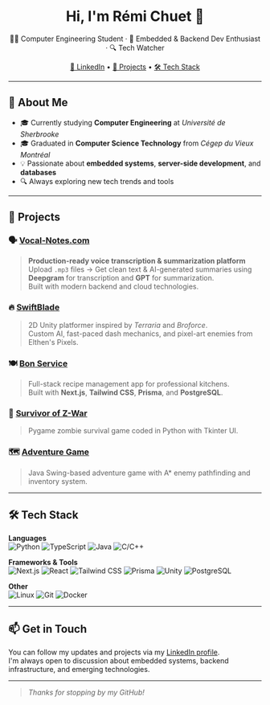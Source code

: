 <h1 align="center">Hi, I'm Rémi Chuet 👋</h1>

<p align="center">
  👨‍💻 Computer Engineering Student · 💾 Embedded & Backend Dev Enthusiast · 🔍 Tech Watcher
</p>

<p align="center">
  <a href="https://www.linkedin.com/in/remi-chuet" target="_blank">🔗 LinkedIn</a> • 
  <a href="#projects">🧪 Projects</a> • 
  <a href="#tech-stack">🛠️ Tech Stack</a>
</p>

---

## 💼 About Me

- 🎓 Currently studying **Computer Engineering** at *Université de Sherbrooke*
- 🎓 Graduated in **Computer Science Technology** from *Cégep du Vieux Montréal*
- 💡 Passionate about **embedded systems**, **server-side development**, and **databases**
- 🔍 Always exploring new tech trends and tools

---

## 🚀 Projects

### 🗣️ [Vocal-Notes.com](https://vocal-notes.com)
> **Production-ready voice transcription & summarization platform**  
> Upload `.mp3` files → Get clean text & AI-generated summaries using **Deepgram** for transcription and **GPT** for summarization.  
> Built with modern backend and cloud technologies.

### 🔥 [SwiftBlade](https://www.linkedin.com/posts/remi-chuet_gamedevelopment-unity2d-swiftblade-activity-7158942203266912257-56I-)
> 2D Unity platformer inspired by *Terraria* and *Broforce*.  
> Custom AI, fast-paced dash mechanics, and pixel-art enemies from Elthen's Pixels.

### 🍽️ [Bon Service](https://www.linkedin.com/posts/remi-chuet_programming-typescript-web-activity-7232413573312901122-W4nw)
> Full-stack recipe management app for professional kitchens.  
> Built with **Next.js**, **Tailwind CSS**, **Prisma**, and **PostgreSQL**.  

### 🧟 [Survivor of Z-War](https://www.linkedin.com/posts/remi-chuet_python-game-2d-activity-6965052399908478977-EnAj)
> Pygame zombie survival game coded in Python with Tkinter UI.

### 🗺️ [Adventure Game](https://www.linkedin.com/posts/remi-chuet_java-programmer-game-activity-7051226067214163968-QVRO)
> Java Swing-based adventure game with A\* enemy pathfinding and inventory system.

---

## 🛠️ Tech Stack

**Languages**  
![Python](https://img.shields.io/badge/-Python-3776AB?logo=python&logoColor=white)
![TypeScript](https://img.shields.io/badge/-TypeScript-3178C6?logo=typescript&logoColor=white)
![Java](https://img.shields.io/badge/-Java-007396?logo=java&logoColor=white)
![C/C++](https://img.shields.io/badge/-C/C++-00599C?logo=c&logoColor=white)

**Frameworks & Tools**  
![Next.js](https://img.shields.io/badge/-Next.js-000?logo=next.js)
![React](https://img.shields.io/badge/-React-61DAFB?logo=react&logoColor=black)
![Tailwind CSS](https://img.shields.io/badge/-Tailwind-06B6D4?logo=tailwindcss&logoColor=white)
![Prisma](https://img.shields.io/badge/-Prisma-2D3748?logo=prisma&logoColor=white)
![Unity](https://img.shields.io/badge/-Unity-000000?logo=unity&logoColor=white)
![PostgreSQL](https://img.shields.io/badge/-PostgreSQL-4169E1?logo=postgresql&logoColor=white)

**Other**  
![Linux](https://img.shields.io/badge/-Linux-FCC624?logo=linux&logoColor=black)
![Git](https://img.shields.io/badge/-Git-F05032?logo=git&logoColor=white)
![Docker](https://img.shields.io/badge/-Docker-2496ED?logo=docker&logoColor=white)

---

## 📫 Get in Touch

You can follow my updates and projects via my [LinkedIn profile](https://www.linkedin.com/in/remi-chuet).  
I'm always open to discussion about embedded systems, backend infrastructure, and emerging technologies.

---

> *Thanks for stopping by my GitHub!*

